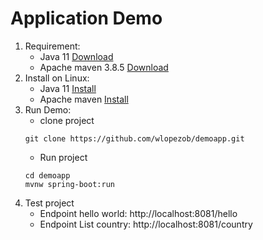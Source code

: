 # Application Demo
1. Requirement:
    * Java 11 [Download](https://www.oracle.com/java/technologies/javase/jdk11-archive-downloads.html)
    * Apache maven 3.8.5 [Download](https://dlcdn.apache.org/maven/maven-3/3.8.5/source/apache-maven-3.8.5-src.zip)
2. Install on Linux:
   * Java 11 [Install](https://computingforgeeks.com/how-to-install-java-11-on-ubuntu-linux/)
   * Apache maven [Install](https://maven.apache.org/install.html)
3. Run Demo:
    * clone project
   ```
   git clone https://github.com/wlopezob/demoapp.git
    ```
    * Run project
   ```
   cd demoapp
   mvnw spring-boot:run 
    ```
4. Test project
   * Endpoint hello world: http://localhost:8081/hello
   * Endpoint List country: http://localhost:8081/country
